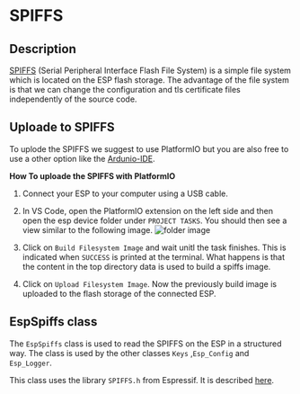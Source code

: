 # SPIFFS

## Description

[SPIFFS](https://docs.espressif.com/projects/esp-idf/en/latest/esp32/api-reference/storage/spiffs.html) (Serial Peripheral Interface Flash File System) is a simple file system which is located on the ESP flash storage. The advantage of the file system is that we can change the configuration and tls certificate files independently of the source code.  

## Uploade to SPIFFS

To uplode the SPIFFS we suggest to use PlatformIO but you are also free to use a other option like the [Ardunio-IDE](https://randomnerdtutorials.com/install-esp32-filesystem-uploader-arduino-ide/).

**How To uploade the SPIFFS with PlatformIO**

1. Connect your ESP to your computer using a USB cable.

2. In VS Code, open the PlatformIO extension on the left side and then open the esp device folder under ``PROJECT TASKS``. You should then see a view similar to the following image. 
![folder image](./../../assets/upload_spiffs.png)

3. Click on ``Build Filesystem Image`` and wait unitl the task finishes. This is indicated when ``SUCCESS`` is printed at the terminal. What happens is that the content in the top directory data is used to build a spiffs image.

4. Click on ``Upload Filesystem Image``. Now the previously build image is uploaded to the flash storage of the connected ESP.

## EspSpiffs class

The ``EspSpiffs`` class is used to read the SPIFFS on the ESP in a structured way. The class is used by the other classes ``Keys`` ,``Esp_Config`` and ``Esp_Logger``.

This class uses the library ``SPIFFS.h`` from Espressif. It is described [here](https://arduino-esp8266.readthedocs.io/en/latest/filesystem.html).